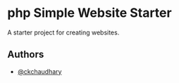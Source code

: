 # php Simple Website Starter

A starter project for creating websites.


## Authors

- [@ckchaudhary](https://www.recycleb.in/u/chandan)

